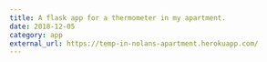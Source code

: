 ```yaml
---
title: A flask app for a thermometer in my apartment.
date: 2018-12-05
category: app
external_url: https://temp-in-nolans-apartment.herokuapp.com/
---
```

